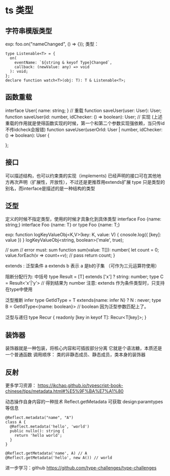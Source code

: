 # ts 类型
## 字符串模版类型
exp:
foo.on("nameChanged", () => {});
类型：
```
type Listenable<T> = {
  on(
    eventName: `${string & keyof Type}Changed`,
    callback: (newValue: any) => void
  ): void;
};
declare function watch<T>(obj: T): T & Listenable<T>;
```
## 函数重载
interface User{
  name: string;
}
// 重载
function saveUser(user: User): User;
function saveUser(id: number, idChecker: () => boolean): User;
// 实现 (上述重载的作用就是使得函数实现的时候，第一个和第二个参数实现强依赖，当只传id不传idcheck会报错)
function saveUser(userOrId: User | number, idChecker: () => boolean): User {

};

## 接口
可以描述结构，也可以约束类的实现（implements)
已经声明的接口可在其他地方再次声明（扩展性，开放性），不过还是更推荐用extends扩展
type 只是类型的别名，而interface是描述的是一种结构的类型
## 泛型
定义的时候不指定类型，使用的时候才具象化到具体类型
interface Foo {name: string;}
interface Foo<T> {name: T}
or type Foo<T> {name: T;}

exp:
function logKeyValueObj<K,V>(key: K, value: V) {
  cnosole.log({
    [key]: value
  })
}
logKeyValueObj<string, boolean>('male', true);

// sum<T> // error must: sum<T extends number>
function sum<T extends number>(value: T[]): number{
  let count = 0;
  value.forEach(v => count+=v); // pass
  return count;
}

extends : 泛型条件 a extends b 表示 a 是b的子集 （可作为三元运算符使用）

阻断分配行为: 中括号
type Result<T> = [T] extends ['x'] ? string: number;
type C = Result<'x'|'y'> // 得到结果为 number
注意:
extends 作为条件类型时，只支持在type中使用

泛型推断 infer
type GetIdType<T> = T extends{name: infer N} ? N : never;
type B = GetIdType<{name: boolean}> // boolean 因为泛型参数匹配上了。

泛型与递归
type Recur<T> {
  readonly [key in keyof T]: Recur<T[key]>;
}
## 装饰器
装饰器就是一种包装，将核心内容和可插拔部分分离
它就是个语法糖，本质还是一个普通函数
调用顺序： 类的非静态成员、静态成员，类本身的装饰器

## 反射
更多学习资源： https://jkchao.github.io/typescript-book-chinese/tips/metadata.html#%E5%9F%BA%E7%A1%80

动态操作自身内容的一种技术
Reflect.getMetadata 可获取 design:paramtypes 等信息

```
@Reflect.metadata("name", "A")
class A {
  @Reflect.metadata('hello', 'world')
  public nullo(): string {
    return 'hello world';
  }
}

@Reflect.getMetadata('name', A) // A
@Reflect.getMetadata('hello', new A()) // world
```

进一步学习：github
https://github.com/type-challenges/type-challenges